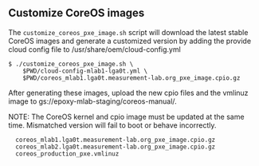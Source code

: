 ## Customize CoreOS images

The `customize_coreos_pxe_image.sh` script will download the latest stable
CoreOS images and generate a customized version by adding the provide cloud
config file to /usr/share/oem/cloud-config.yml

```
$ ./customize_coreos_pxe_image.sh \
    $PWD/cloud-config-mlab1-lga0t.yml \
    $PWD/coreos_mlab1.lga0t.measurement-lab.org_pxe_image.cpio.gz
```

After generating these images, upload the new cpio files and the vmlinuz image
to gs://epoxy-mlab-staging/coreos-manual/.

NOTE: The CoreOS kernel and cpio image must be updated at the same time.
Mismatched version will fail to boot or behave incorrectly.

```
  coreos_mlab1.lga0t.measurement-lab.org_pxe_image.cpio.gz
  coreos_mlab2.lga0t.measurement-lab.org_pxe_image.cpio.gz
  coreos_production_pxe.vmlinuz
```
